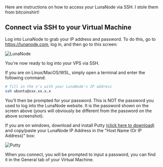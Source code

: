 Here are instructions on how to access your LunaNode via SSH. I stole them from bitcoinshirt!

<h2>Connect via SSH to your Virtual Machine</h2>

Log into LunaNode to grab your IP address and password. To do this, go to https://lunanode.com, log in, and then go to this screen:

![LunaNode](https://cdn-images-1.medium.com/max/800/1*YLwkQ_aoZuVme5EAIynlnA.png)

You're now ready to log into your VPS via SSH. 

If you are on Linux/MacOS/WSL, simply open a terminal and enter the following command:
```bash
# fill in the x's with your LunaNode's IP address
ssh ubuntu@xxx.xx.x.x
```
You'll then be prompted for your password. This is NOT the password you used to log into the LunaNode website. It is the password shown on the screen above (yours will obviously be different from the password on the above screenshot).

If you are on windows, download and install Putty [(click here to download)](https://the.earth.li/~sgtatham/putty/latest/w64/putty-64bit-0.70-installer.msi) and copy/paste your LunaNode IP Address in the "Host Name (Or IP Address)" box:

![Putty](https://cdn-images-1.medium.com/max/800/1*ldCagOzckSKupFlR9tUR8A.png)

When you connect, you will be prompted to input a password, you can find it in the General tab of your Virtual Machine.
